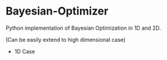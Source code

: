 # Bayesian-Optimizer
Python implementation of Bayesian Optimization in 1D and 2D. 

(Can be easily extend to high dimensional case)

- 1D Case

  






